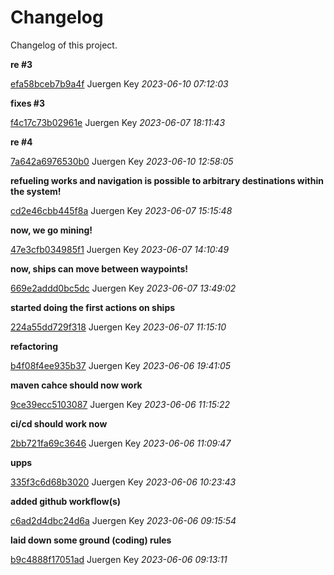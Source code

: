 # Changelog

Changelog of this project.


**re #3**


[efa58bceb7b9a4f](https://github.com/<user>/<project>/commit/efa58bceb7b9a4f) Juergen Key *2023-06-10 07:12:03*

**fixes #3**


[f4c17c73b02961e](https://github.com/<user>/<project>/commit/f4c17c73b02961e) Juergen Key *2023-06-07 18:11:43*



**re #4**


[7a642a6976530b0](https://github.com/<user>/<project>/commit/7a642a6976530b0) Juergen Key *2023-06-10 12:58:05*



**refueling works and navigation is possible to arbitrary destinations within the system!**


[cd2e46cbb445f8a](https://github.com/<user>/<project>/commit/cd2e46cbb445f8a) Juergen Key *2023-06-07 15:15:48*

**now, we go mining!**


[47e3cfb034985f1](https://github.com/<user>/<project>/commit/47e3cfb034985f1) Juergen Key *2023-06-07 14:10:49*

**now, ships can move between waypoints!**


[669e2addd0bc5dc](https://github.com/<user>/<project>/commit/669e2addd0bc5dc) Juergen Key *2023-06-07 13:49:02*

**started doing the first actions on ships**


[224a55dd729f318](https://github.com/<user>/<project>/commit/224a55dd729f318) Juergen Key *2023-06-07 11:15:10*

**refactoring**


[b4f08f4ee935b37](https://github.com/<user>/<project>/commit/b4f08f4ee935b37) Juergen Key *2023-06-06 19:41:05*

**maven cahce should now work**


[9ce39ecc5103087](https://github.com/<user>/<project>/commit/9ce39ecc5103087) Juergen Key *2023-06-06 11:15:22*

**ci/cd should work now**


[2bb721fa69c3646](https://github.com/<user>/<project>/commit/2bb721fa69c3646) Juergen Key *2023-06-06 11:09:47*

**upps**


[335f3c6d68b3020](https://github.com/<user>/<project>/commit/335f3c6d68b3020) Juergen Key *2023-06-06 10:23:43*

**added github workflow(s)**


[c6ad2d4dbc24d6a](https://github.com/<user>/<project>/commit/c6ad2d4dbc24d6a) Juergen Key *2023-06-06 09:15:54*

**laid down some ground (coding) rules**


[b9c4888f17051ad](https://github.com/<user>/<project>/commit/b9c4888f17051ad) Juergen Key *2023-06-06 09:13:11*


